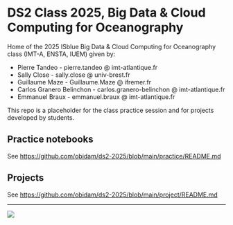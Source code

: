 # DS2 Class 2025, Big Data & Cloud Computing for Oceanography

Home of the 2025 ISblue Big Data & Cloud Computing for Oceanography class (IMT-A, ENSTA, IUEM) given by:

- Pierre Tandeo - pierre.tandeo @ imt-atlantique.fr
- Sally Close - sally.close @ univ-brest.fr
- Guillaume Maze - Guillaume.Maze @ ifremer.fr
- Carlos Granero Belinchon - carlos.granero-belinchon @ imt-atlantique.fr
- Emmanuel Braux - emmanuel.braux @ imt-atlantique.fr

This repo is a placeholder for the class practice session and for projects developed by students.

## Practice notebooks

See https://github.com/obidam/ds2-2025/blob/main/practice/README.md

## Projects

See https://github.com/obidam/ds2-2025/blob/main/project/README.md

***
<img src="https://github.com/obidam/ds2-2025/raw/main/logo_isblue.jpg">
